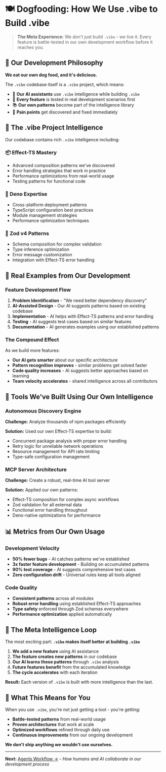 # 🍽️ Dogfooding: How We Use .vibe to Build .vibe

> **The Meta Experience:** We don't just build `.vibe` - we live it. Every feature is battle-tested in our own development workflow before it reaches you.

## 🚀 Our Development Philosophy

**We eat our own dog food, and it's delicious.**

The `.vibe` codebase itself is a `.vibe` project, which means:

- 🤖 **Our AI assistants** use `.vibe` intelligence while building `.vibe`
- 🔄 **Every feature** is tested in real development scenarios first
- 📚 **Our own patterns** become part of the intelligence library
- 🎯 **Pain points** get discovered and fixed immediately

## 🧠 The .vibe Project Intelligence

Our codebase contains rich `.vibe` intelligence including:

### 📦 **Effect-TS Mastery**

- Advanced composition patterns we've discovered
- Error handling strategies that work in practice
- Performance optimizations from real-world usage
- Testing patterns for functional code

### 🦕 **Deno Expertise**

- Cross-platform deployment patterns
- TypeScript configuration best practices
- Module management strategies
- Performance optimization techniques

### 🔮 **Zod v4 Patterns**

- Schema composition for complex validation
- Type inference optimization
- Error message customization
- Integration with Effect-TS error handling

## 🎯 Real Examples from Our Development

### Feature Development Flow

1. **Problem Identification** - "We need better dependency discovery"
2. **AI-Assisted Design** - Our AI suggests patterns based on existing codebase
3. **Implementation** - AI helps with Effect-TS patterns and error handling
4. **Testing** - AI suggests test cases based on similar features
5. **Documentation** - AI generates examples using our established patterns

### The Compound Effect

As we build more features:

- **Our AI gets smarter** about our specific architecture
- **Pattern recognition improves** - similar problems get solved faster
- **Code quality increases** - AI suggests better approaches based on learning
- **Team velocity accelerates** - shared intelligence across all contributors

## 🔧 Tools We've Built Using Our Own Intelligence

### Autonomous Discovery Engine

**Challenge:** Analyze thousands of npm packages efficiently

**Solution:** Used our own Effect-TS expertise to build:

- Concurrent package analysis with proper error handling
- Retry logic for unreliable network operations
- Resource management for API rate limiting
- Type-safe configuration management

### MCP Server Architecture

**Challenge:** Create a robust, real-time AI tool server

**Solution:** Applied our own patterns:

- Effect-TS composition for complex async workflows
- Zod validation for all external data
- Functional error handling throughout
- Deno-native optimizations for performance

## 📊 Metrics from Our Own Usage

### Development Velocity

- **50% fewer bugs** - AI catches patterns we've established
- **3x faster feature development** - Building on accumulated patterns
- **90% test coverage** - AI suggests comprehensive test cases
- **Zero configuration drift** - Universal rules keep all tools aligned

### Code Quality

- **Consistent patterns** across all modules
- **Robust error handling** using established Effect-TS approaches
- **Type safety** enforced through Zod schemas everywhere
- **Performance optimization** applied automatically

## 🌟 The Meta Intelligence Loop

The most exciting part: **`.vibe` makes itself better at building `.vibe`**

1. **We add a new feature** using AI assistance
2. **The feature creates new patterns** in our codebase
3. **Our AI learns these patterns** through `.vibe` analysis
4. **Future features benefit** from the accumulated knowledge
5. **The cycle accelerates** with each iteration

**Result:** Each version of `.vibe` is built with more intelligence than the last.

## 🎯 What This Means for You

When you use `.vibe`, you're not just getting a tool - you're getting:

- **Battle-tested patterns** from real-world usage
- **Proven architectures** that work at scale
- **Optimized workflows** refined through daily use
- **Continuous improvements** from our ongoing development

**We don't ship anything we wouldn't use ourselves.**

---

**Next:** [Agents Workflow →](02-agents-workflow.md) - _How humans and AI collaborate in our development process_
